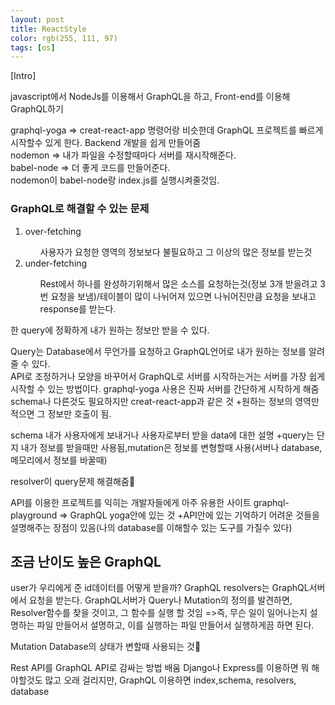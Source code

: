 ```yaml
---
layout: post
title: ReactStyle
color: rgb(255, 111, 97)
tags: [os]
---
```

[Intro]
<p>
javascript에서 NodeJs를 이용해서 GraphQL을 하고, Front-end를 이용해 GraphQL하기
</p>
<div>
graphql-yoga => creat-react-app 명령어랑 비슷한데 GraphQL 프로젝트를 빠르게 시작할수 있게 한다. Backend 개발을 쉽게 만들어줌
</div>
<div>
nodemon => 내가 파일을 수정할때마다 서버를 재시작해준다.
</div>
<div>
babel-node => 더 좋게 코드를 만들어준다. <br>
nodemon이 babel-node랑 index.js를 실행시켜줄것임.
</div>
<h3>GraphQL로 해결할 수 있는 문제</h3>
<ol>
<li>over-fetching</li>
<ul>
사용자가 요청한 영역의 정보보다 불필요하고 그 이상의 많은 정보를 받는것
</ul>
<li>under-fetching</li>
<ul>
Rest에서 하나를 완성하기위해서 많은 소스를 요청하는것(정보 3개 받을려고 3번 요청을 보냄)/테이블이 많이 나뉘어져 있으면 나뉘어진만큼 요청을 보내고 response를 받는다.
</ul>
</ol>
한 query에 정확하게 내가 원하는 정보만 받을 수 있다. 
<p>
Query는 Database에서 무언가를 요청하고 GraphQL언어로 내가 원하는 정보를 알려줄 수 있다. <br>
API로 조정하거나 모양을 바꾸어서 
GraphQL로 서버를 시작하는거는 서버를 가장 쉽게 시작할 수 있는 방법이다. graphql-yoga 사용은 진짜 서버를 간단하게 시작하게 해줌
schema나 다른것도 필요하지만
creat-react-app과 같은 것
+원하는 정보의 영역만 적으면 그 정보만 호출이 됨. 
</p>
<p>
schema
내가 사용자에게 보내거나 사용자로부터 받을 data에 대한 설명
+query는 단지 내가 정보를 받을때만 사용됨,mutation은 정보를 변형할때 사용(서버나 database,메모리에서 정보를 바꿀때)
</p>
<p>
resolver이 query문제 해결해줌
</p>
<p>
API를 이용한 프로젝트를 익히는 개발자들에게 아주 유용한 사이트
graphql-playground => GraphQL yoga안에 있는 것
+API안에 있는 기억하기 어려운 것들을 설명해주는 장점이 있음(나의 database를 이해할수 있는 도구를 가질수 있다)
</p>
<h2>조금 난이도 높은 GraphQL</h2>
<p>
user가 우리에게 준 id데이터를 어떻게 받을까?
GraphQL resolvers는 GraphQL서버에서 요청을 받는다. GraphQL서버가 Query나 Mutation의 정의를 발견하면, Resolver함수를 찾을 것이고, 그 함수를 실행 할 것임
=>즉, 무슨 일이 일어나는지 설명하는 파일 만들어서 설명하고, 이를 실행하는 파일 만들어서 실행하게끔 하면 된다. 
</p>
<p>
Mutation
Database의 상태가 변할때 사용되는 것
</p>
<p>
Rest API를 GraphQL API로 감싸는 방법 배움
Django나 Express를 이용하면 뭐 해야할것도 많고 오래 걸리지만, GraphQL 이용하면 index,schema, resolvers, database
</p>
